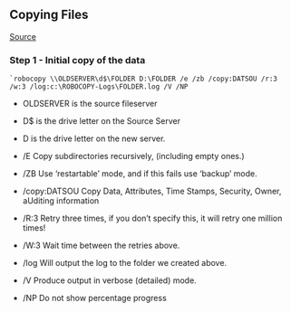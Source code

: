 ## Copying Files

[Source](https://www.reddit.com/r/sysadmin/comments/aw5f5l/whats_your_goto_copy_command_for_large_amounts_of/)
### Step 1 - Initial copy of the data ###

    `robocopy \\OLDSERVER\d$\FOLDER D:\FOLDER /e /zb /copy:DATSOU /r:3 /w:3 /log:c:\ROBOCOPY-Logs\FOLDER.log /V /NP

* OLDSERVER is the source fileserver
* D$ is the drive letter on the Source Server
* D is the drive letter on the new server.

* /E Copy subdirectories recursively, (including empty ones.)
* /ZB Use ‘restartable’ mode, and if this fails use ‘backup’ mode.
* /copy:DATSOU Copy Data, Attributes, Time Stamps, Security, Owner, aUditing information
* /R:3 Retry three times, if you don’t specify this, it will retry one million times!
* /W:3 Wait time between the retries above.
* /log Will output the log to the folder we created above.
* /V Produce output in verbose (detailed) mode.
* /NP Do not show percentage progress
